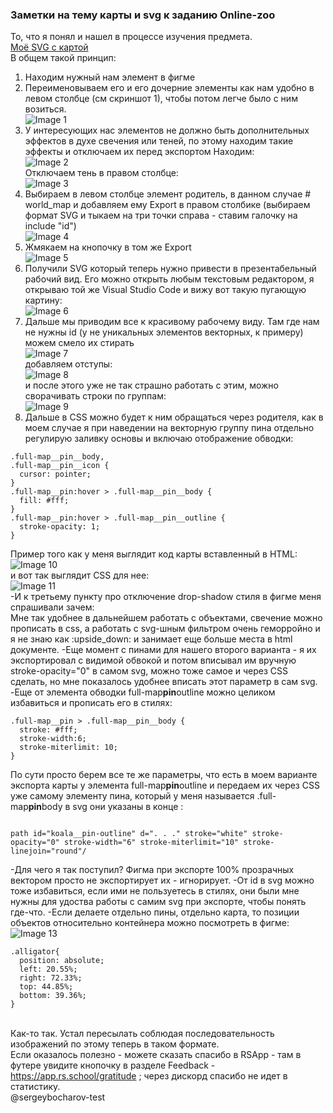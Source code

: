 ### Заметки на тему карты и svg к заданию Online-zoo

То, что я понял и нашел в процессе изучения предмета.
<br><a href="https://pastebin.com/c2MnhNEj" target="_blank">Моё SVG с картой</a><br>
В общем такой принцип:

1. Находим нужный нам элемент в фигме
2. Переименовываем его и его дочерние элементы как нам удобно в левом столбце (см скриншот 1), чтобы потом легче было с ним возиться.
   <br>![Image 1](1.png)
3. У интересующих нас элементов не должно быть дополнительных эффектов в духе свечения или теней, по этому находим такие эффекты и отключаем их перед экспортом
   Находим:
   <br>![Image 2](2.png)<br>
   Отключаем тень в правом столбце:
   <br>![Image 3](3.png)<br>
4. Выбираем в левом столбце элемент родитель, в данном случае # world_map
   и добавляем ему Export в правом столбике (выбираем формат SVG и тыкаем на три точки справа - ставим галочку на include "id")
   <br>![Image 4](4.png)
5. Жмякаем на кнопочку в том же Export
   <br>![Image 5](5.png)
6. Получили SVG который теперь нужно привести в презентабельный рабочий вид.
   Его можно открыть любым текстовым редактором, я открываю той же Visual Studio Code и вижу вот такую пугающую картину:
   <br>![Image 6](6.png)
7. Дальше мы приводим все к красивому рабочему виду. Там где нам не нужны id (у не уникальных элементов векторных, к примеру) можем смело их стирать
   <br>![Image 7](7.png)<br>добавляем отступы:
   <br>![Image 8](8.png)<br>
   и после этого уже не так страшно работать с этим, можно сворачивать строки по группам:
   <br>![Image 9](9.png)
8. Дальше в CSS можно будет к ним обращаться через родителя, как в моем случае я при наведении на векторную группу пина отдельно регулирую заливку основы и включаю отображение обводки:
<pre><code>.full-map__pin__body,
.full-map__pin__icon {
  cursor: pointer;
}
.full-map__pin:hover > .full-map__pin__body {
  fill: #fff;
}
.full-map__pin:hover > .full-map__pin__outline {
  stroke-opacity: 1;
}</code></pre>

Пример того как у меня выглядит код карты вставленный в HTML:
<br>![Image 10](11.png)<br>
и вот так выглядит CSS для нее:
<br>![Image 11](12.png)<br>
-И к третьему пункту про отключение drop-shadow стиля в фигме меня спрашивали зачем:
<br>Мне так удобнее в дальнейшем работать с объектами, свечение можно прописать в css, а работать с svg-шным фильтром очень геморройно и я не знаю как :upside_down: и занимает еще больше места в html документе.
-Еще момент с пинами для нашего второго варианта - я их экспортировал с видимой обвокой и потом вписывал им вручную stroke-opacity="0" в самом svg, можно тоже самое и через CSS сделать, но мне показалось удобнее вписать этот параметр в сам svg.
-Еще от элемента обводки full-map**pin**outline можно целиком избавиться и прописать его в стилях:

<pre><code>.full-map__pin > .full-map__pin__body {
  stroke: #fff;
  stroke-width:6;
  stroke-miterlimit: 10;
}</code></pre>

По сути просто берем все те же параметры, что есть в моем варианте экспорта карты у элемента full-map**pin**outline и передаем их через CSS уже самому элементу пина, который у меня называется .full-map**pin**body
в svg они указаны в конце <path> :

<pre><code>
path id="koala__pin-outline" d=". . ." stroke="white" stroke-opacity="0" stroke-width="6" stroke-miterlimit="10" stroke-linejoin="round"/
</code></pre>

-Для чего я так поступил? Фигма при экспорте 100% прозрачных вектором просто не экспортирует их - игнорирует.
-От id в svg можно тоже избавиться, если ими не пользуетесь в стилях, они были мне нужны для удоства работы с самим svg при экспорте, чтобы понять где-что.
-Если делаете отдельно пины, отдельно карта, то позиции объектов относительно контейнера можно посмотреть в фигме:
<br>![Image 13](13.jpg)<br>

  <pre><code>.alligator{
  position: absolute;
  left: 20.55%;
  right: 72.33%;
  top: 44.85%;
  bottom: 39.36%;
}</code></pre>

<br>Как-то так. Устал пересылать соблюдая последовательность изображений по этому теперь в таком формате.<br>
Если оказалось полезно - можете сказать спасибо в RSApp - там в футере увидите кнопочку в разделе Feedback - <https://app.rs.school/gratitude> ; через дискорд спасибо не идет в статистику.
<br>@sergeybocharov-test
